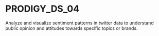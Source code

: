 # PRODIGY_DS_04
Analyze and visualize sentiment patterns in twitter data to understand public opinion and attitudes towards specific topics or brands.

